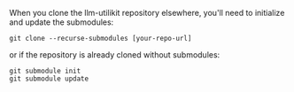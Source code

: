 When you clone the llm-utilikit repository elsewhere, you'll need to initialize and update the submodules:
```
git clone --recurse-submodules [your-repo-url]
```

or if the repository is already cloned without submodules:
```
git submodule init
git submodule update
```
